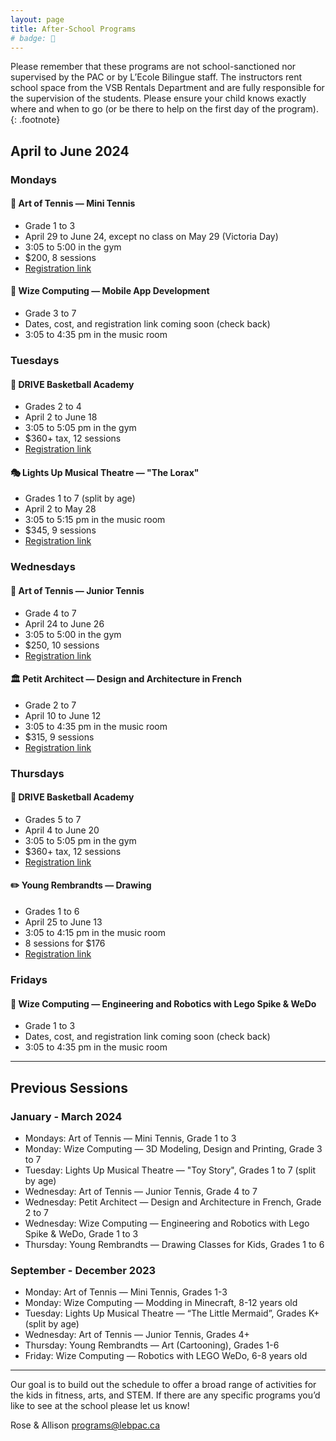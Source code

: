 ```yaml
---
layout: page
title: After-School Programs
# badge: 🤖
---
```


Please remember that these programs are not school-sanctioned nor supervised by the PAC or by L’Ecole Bilingue staff. The instructors rent school space from the VSB Rentals Department and are fully responsible for the supervision of the students. Please ensure your child knows exactly where and when to go (or be there to help on the first day of the program).
{: .footnote}

## April to June 2024

### Mondays

#### 🎾 Art of Tennis — Mini Tennis
- Grade 1 to 3
- April 29 to June 24, except no class on May 29 (Victoria Day)
- 3:05 to 5:00 in the gym
- $200, 8 sessions
- [Registration link](https://docs.google.com/spreadsheets/d/1vQohuhOQM21fs39-IdUQgWBdiJPJc8vmgxv4nj_XSkY/edit?usp=sharing)


#### 📱 Wize Computing — Mobile App Development
- Grade 3 to 7
- Dates, cost, and registration link coming soon (check back)
- 3:05 to 4:35 pm in the music room

### Tuesdays

#### 🏀 DRIVE Basketball Academy
- Grades 2 to 4
- April 2 to June 18
- 3:05 to 5:05 pm in the gym
- $360+ tax, 12 sessions
- [Registration link](https://drivebasketball.teamsportsadmin.com/events/details/tryout/3929)

#### 🎭 Lights Up Musical Theatre — "The Lorax"
- Grades 1 to 7 (split by age)
- April 2 to May 28
- 3:05 to 5:15 pm in the music room
- $345, 9 sessions
- [Registration link](https://lightsuptheatre.ca/afterschool/lecolebilingue/)

### Wednesdays

#### 🎾 Art of Tennis — Junior Tennis
- Grade 4 to 7
- April 24 to June 26
- 3:05 to 5:00 in the gym
- $250, 10 sessions
- [Registration link](https://docs.google.com/spreadsheets/d/1GCDPNayQmLxIwNnFNZM5EAhVx7KGsJO0_iyW7KBiH8Y/edit?usp=sharing)

#### 🏛 Petit Architect — Design and Architecture in French
- Grade 2 to 7
- April 10 to June 12
- 3:05 to 4:35 pm in the music room
- $315, 9 sessions
- [Registration link](https://petitarchitect.com/school-pacs)


### Thursdays

#### 🏀 DRIVE Basketball Academy
- Grades 5 to 7
- April 4 to June 20
- 3:05 to 5:05 pm in the gym
- $360+ tax, 12 sessions
- [Registration link](https://drivebasketball.teamsportsadmin.com/events/details/tryout/3929)

#### ✏️ Young Rembrandts — Drawing
- Grades 1 to 6
- April 25 to June 13
- 3:05 to 4:15 pm in the music room
- 8 sessions for $176
- [Registration link](https://campscui.active.com/orgs/YoungRembrandtsMetroVancouver?season=3465445&session=62302245)


### Fridays

#### 🤖 Wize Computing — Engineering and Robotics with Lego Spike & WeDo
- Grade 1 to 3
- Dates, cost, and registration link coming soon (check back)
- 3:05 to 4:35 pm in the music room


---

## Previous Sessions

### January - March 2024
- Mondays: Art of Tennis — Mini Tennis, Grade 1 to 3
- Monday: Wize Computing — 3D Modeling, Design and Printing, Grade 3 to 7
- Tuesday: Lights Up Musical Theatre — "Toy Story", Grades 1 to 7 (split by age)
- Wednesday: Art of Tennis — Junior Tennis, Grade 4 to 7
- Wednesday: Petit Architect — Design and Architecture in French, Grade 2 to 7
- Wednesday: Wize Computing — Engineering and Robotics with Lego Spike & WeDo, Grade 1 to 3
- Thursday: Young Rembrandts — Drawing Classes for Kids, Grades 1 to 6

### September - December 2023
- Monday: Art of Tennis — Mini Tennis, Grades 1-3
- Monday: Wize Computing — Modding in Minecraft, 8-12 years old
- Tuesday: Lights Up Musical Theatre — “The Little Mermaid”, Grades K+ (split by age)
- Wednesday: Art of Tennis — Junior Tennis, Grades 4+
- Thursday: Young Rembrandts — Art (Cartooning), Grades 1-6
- Friday: Wize Computing — Robotics with LEGO WeDo, 6-8 years old


---

Our goal is to build out the schedule to offer a broad range of activities for the kids in fitness, arts, and STEM. If there are any specific programs you’d like to see at the school please let us know!

Rose & Allison
[programs@lebpac.ca](mailto:programs@lebpac.ca)
